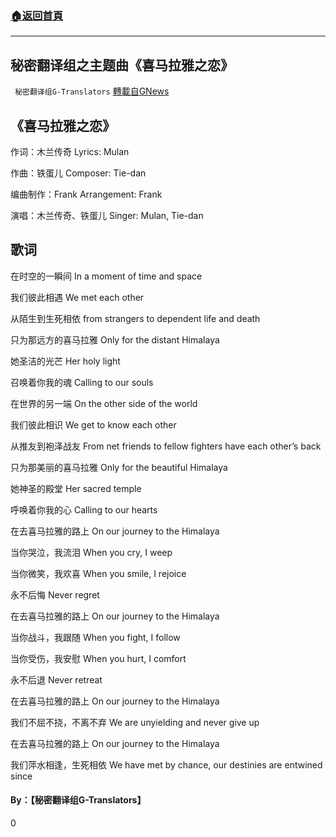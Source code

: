 ###  [:house:返回首頁](https://github.com/ourhimalayas/txt)
---

## 秘密翻译组之主题曲《喜马拉雅之恋》
` 秘密翻译组G-Translators` [轉載自GNews](https://gnews.org/zh-hans/600951/)

## **《喜马拉雅之恋》**

作词：木兰传奇
Lyrics: Mulan

作曲：铁蛋儿
Composer: Tie-dan

编曲制作：Frank
Arrangement: Frank

演唱：木兰传奇、铁蛋儿
Singer: Mulan, Tie-dan

## **歌词**

在时空的一瞬间
In a moment of time and space

我们彼此相遇
We met each other

从陌生到生死相依
from strangers to dependent life and death

只为那远方的喜马拉雅
Only for the distant Himalaya

她圣洁的光芒
Her holy light

召唤着你我的魂
Calling to our souls

在世界的另一端
On the other side of the world

我们彼此相识
We get to know each other

从推友到袍泽战友
From net friends to fellow fighters have each other’s back

只为那美丽的喜马拉雅
Only for the beautiful Himalaya

她神圣的殿堂
Her sacred temple

呼唤着你我的心
Calling to our hearts

在去喜马拉雅的路上
On our journey to the Himalaya

当你哭泣，我流泪
When you cry, I weep

当你微笑，我欢喜
When you smile, I rejoice

永不后悔
Never regret

在去喜马拉雅的路上
On our journey to the Himalaya

当你战斗，我跟随
When you fight, I follow

当你受伤，我安慰
When you hurt, I comfort

永不后退
Never retreat

在去喜马拉雅的路上
On our journey to the Himalaya

我们不屈不挠，不离不弃
We are unyielding and never give up

在去喜马拉雅的路上
On our journey to the Himalaya

我们萍水相逢，生死相依
We have met by chance, our destinies are entwined since

#### **By：【秘密翻译组G-Translators】**

0
